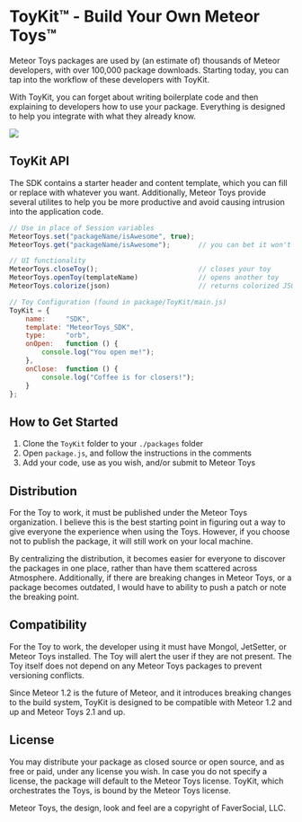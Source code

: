 ToyKit™ - Build Your Own Meteor Toys™
=====================================

Meteor Toys packages are used by (an estimate of) thousands of Meteor developers, with over 100,000 package downloads. Starting today, you can tap into the workflow of these developers with ToyKit. 

With ToyKit, you can forget about writing boilerplate code and then explaining to developers how to use your package. Everything is designed to help you integrate with what they already know.

<img src="http://meteor.toys/sdk.gif">

## ToyKit API

The SDK contains a starter header and content template, which you can fill or replace with whatever you want. Additionally, Meteor Toys provide several utilites to help you be more productive and avoid causing intrusion into the application code.

```javascript
// Use in place of Session variables
MeteorToys.set("packageName/isAwesome", true);
MeteorToys.get("packageName/isAwesome");       // you can bet it won't be false

// UI functionality
MeteorToys.closeToy();                         // closes your toy
MeteorToys.openToy(templateName)               // opens another toy
MeteorToys.colorize(json)	                   // returns colorized JSON

// Toy Configuration (found in package/ToyKit/main.js)
ToyKit = {
	name:     "SDK",
	template: "MeteorToys_SDK",
	type:     "orb",
	onOpen:   function () {
	    console.log("You open me!");
	},
	onClose:  function () {
	    console.log("Coffee is for closers!");
	}
};
```

## How to Get Started

1. Clone the `ToyKit` folder to your `./packages` folder
2. Open `package.js`, and follow the instructions in the comments
3. Add your code, use as you wish, and/or submit to Meteor Toys

## Distribution

For the Toy to work, it must be published under the Meteor Toys organization. I believe this is the best starting point in figuring out a way to give everyone the experience when using the Toys. However, if you choose not to publish the package, it will still work on your local machine. 

By centralizing the distribution, it becomes easier for everyone to discover the packages in one place, rather than have them scattered across Atmosphere. Additionally, if there are breaking changes in Meteor Toys, or a package becomes outdated, I would have to ability to push a patch or note the breaking point.

## Compatibility

For the Toy to work, the developer using it must have Mongol, JetSetter, or Meteor Toys installed. The Toy will alert the user if they are not present. The Toy itself does not depend on any Meteor Toys packages to prevent versioning conflicts.

Since Meteor 1.2 is the future of Meteor, and it introduces breaking changes to the build system, ToyKit is designed to be compatible with Meteor 1.2 and up and Meteor Toys 2.1 and up.

## License

You may distribute your package as closed source or open source, and as free or paid, under any license you wish. In case you do not specify a license, the package will default to the Meteor Toys license. ToyKit, which orchestrates the Toys, is bound by the Meteor Toys license. 

Meteor Toys, the design, look and feel are a copyright of FaverSocial, LLC. 